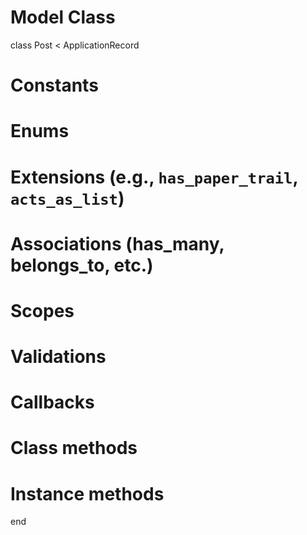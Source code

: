 # Model Class
class Post < ApplicationRecord
  # Constants

  # Enums

  # Extensions (e.g., `has_paper_trail`, `acts_as_list`)
  
  # Associations (has_many, belongs_to, etc.)
  
  # Scopes
  
  # Validations
  
  # Callbacks
  
  # Class methods
  
  # Instance methods
end
